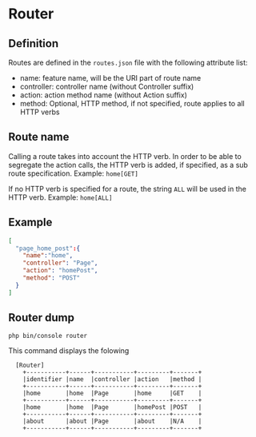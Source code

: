 # Router
## Definition
Routes are defined in the `routes.json` file with the following attribute list:

* name: feature name, will be the URI part of route name
* controller: controller name (without Controller suffix)
* action: action method name (without Action suffix)
* method: Optional, HTTP method, if not specified, route applies to all HTTP verbs

## Route name
Calling a route takes into account the HTTP verb. In order to be able to segregate the action calls, the HTTP verb is added, if specified, as a sub route specification.
Example: `home[GET]`

If no HTTP verb is specified for a route, the string `ALL` will be used in the HTTP verb.
Example: `home[ALL]`

## Example
``` json
[  
  "page_home_post":{
    "name":"home",
    "controller": "Page",
    "action": "homePost",
    "method": "POST"
  }
]
```

## Router dump
```
php bin/console router
```
This command displays the folowing
```
  [Router]
    +-----------+------+-----------+---------+-------+
    |identifier |name  |controller |action   |method |
    +-----------+------+-----------+---------+-------+
    |home       |home  |Page       |home     |GET    |
    +-----------+------+-----------+---------+-------+
    |home       |home  |Page       |homePost |POST   |
    +-----------+------+-----------+---------+-------+
    |about      |about |Page       |about    |N/A    |
    +-----------+------+-----------+---------+-------+
```